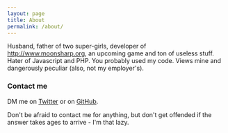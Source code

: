 ```yaml
---
layout: page
title: About
permalink: /about/
---
```


Husband, father of two super-girls, developer of http://www.moonsharp.org, an upcoming game and ton of useless stuff. Hater of Javascript and PHP. You probably used my code. Views mine and dangerously peculiar (also, not my employer's).

### Contact me

DM me on [Twitter](https://twitter.com/mxanathar) or on [GitHub](https://github.com/xanathar/).

Don't be afraid to contact me for anything, but don't get offended if the answer takes ages to arrive - I'm that lazy.
